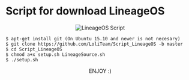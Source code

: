 <h1> Script for download LineageOS </h1>
<p align="center">
<img src="http://lineageos.org/images/logo-2.png" alt="LineageOS Script" />
</p>

    $ apt-get install git (On Ubuntu 15.10 and newer is not necesary)
    $ git clone https://github.com/LoliTeam/Script_LineageOS -b master
    $ cd Script_LineageOS
    $ chmod a+x setup.sh LineageSource.sh
    $ ./setup.sh

<p align="center">
ENJOY :)
</p>
